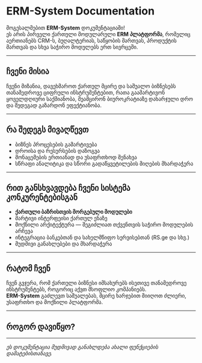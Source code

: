 
# ERM-System Documentation

მოგესალმებით **ERM-System** დოკუმენტაციაში!  
ეს არის პირველი ქართული მოდულარული **ERM პლატფორმა**, რომელიც აერთიანებს CRM-ს, ბუღალტერიას, საწყობის მართვას, პროდუქტის მართვას და სხვა საჭირო მოდულებს ერთ სივრცეში.

---

## ჩვენი მისია
ჩვენი მიზანია, დავეხმაროთ ქართულ მცირე და საშუალო ბიზნესებს თანამედროვე ციფრული ინსტრუმენტებით, რათა გაამარტივონ ყოველდღიური საქმიანობა, შეამცირონ ბიუროკრატიაზე დახარჯული დრო და შედეგად გაზარდონ ეფექტიანობა.

---

## რა შედეგს მივაღწევთ
- ბიზნეს პროცესების გამარტივება  
- დროისა და რესურსების დაზოგვა  
- მონაცემების ერთიანად და უსაფრთხოდ შენახვა  
- სწრაფი ანალიტიკა და სწორი გადაწყვეტილების მიღების მხარდაჭერა  

---

## რით განსხვავდება ჩვენი სისტემა კონკურენტებისგან
- **ქართული ბაზრისთვის მორგებული მოდულები**  
- მარტივი ინტერფეისი ქართულ ენაზე  
- მოქნილი არქიტექტურა — შეგიძლიათ თქვენთვის საჭირო მოდულების არჩევა  
- ინტეგრაცია ბანკებთან და სახელმწიფო სერვისებთან (RS.ge და სხვ.)  
- მუდმივი განახლებები და მხარდაჭერა  

---

## რატომ ჩვენ
ჩვენ გვჯერა, რომ ქართული ბიზნესი იმსახურებს ისეთივე თანამედროვე ინსტრუმენტებს, როგორიც აქვთ მსოფლიო კომპანიებს.  
**ERM-System** გაძლევთ საშუალებას, მცირე ხარჯებით მიიღოთ ძლიერი, უსაფრთხო და მოქნილი პლატფორმა.

---

## როგორ დავიწყო?
---

_ეს დოკუმენტაცია მუდმივად განახლდება ახალი ფუნქციების დამატებისთანავე._

